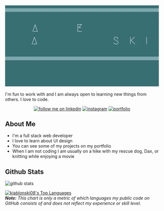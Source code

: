 <p align="center">
  <img src="giphy.gif">
</p>

<p>I'm fun to work with and I am always open to learning new things from others. I love to code.</p>

<p align="center">
  <a href="https://www.linkedin.com/in/katie-jablonski/"><img alt="follow me on linkedin" title="Follow me on linkedin" src="https://img.shields.io/badge/-katiejablonski-blue?style=flat-square&logo=Linkedin&logoColor=white&link=https://www.linkedin.com/in/katie-jablonski"/></a>
  <a href="https://www.instagram.com/jadiek08/"><img alt="instagram" title="Follow me on Instagram" src="https://img.shields.io/badge/-jadiek08-red?style=flat-square&logo=Instagram&logoColor=white&link=https://www.instagram.com/jadiek08"/></a>
  <a href="http://www.katiejablonski.com/"><img alt="portfolio" title="checkout my portfolio" src="https://img.shields.io/badge/-katiejablonski-darkgreen?style=flat-square&logo=Safari&logoColor=white&link=http://katiejablonski.com"/></a>
</p>

<h2>About Me </h2>
<ul>
  <li>I'm a full stack web developer</li>
  <li>I love to learn about UI design</li>
  <li>You can see some of my projects on my portfolio</li>
  <li>When I am not coding I am usually on a hike with my rescue dog, Dax, or knitting while enjoying a movie</li>
</ul>

<h2>Github Stats</h2>

![github stats](https://github-readme-stats.vercel.app/api?username=kjablonski08)

 <a href="https://github.com/anuraghazra/github-readme-stats"><img alt="kjablonski08's Top Languages" src="https://github-readme-stats.vercel.app/api/top-langs/?username=kjablonski08&langs_count=10&layout=compact#" /></a>
  <br/>
  <b><i>Note:</i></b> <i>This chart is only a metric of which languages my public code on GitHub consists of and does not reflect my experience or skill level.</i>
</details>
